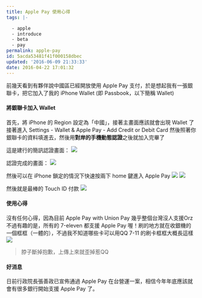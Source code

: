 ```yaml
---
title: Apple Pay 使用心得
tags: |-

  - apple
  - introduce
  - beta
  - pay
permalink: apple-pay
id: 5acda53481f41f000158dbec
updated: '2016-06-09 21:33:33'
date: 2016-04-22 17:01:32
---
```


前幾天看到有夥伴說中國區已經開放使用 Apple Pay 支付，於是想起我有一張銀聯卡，把它加入了我的 iPhone Wallet (即 Passbook，以下簡稱 Wallet)

#### 將銀聯卡加入 Wallet
首先，將 iPhone 的 Region 設定為「中國」，接著主畫面應該就會出現 Wallet 了
接著進入 Settings - Wallet & Apple Pay - Add Credit or Debit Card
然後照著你銀聯卡的資料填進去，然後用**對岸的手機動態認證**之後就加入完畢了

這是建行的簡訊認證畫面：
![](/content/images/2016/04/ApplePay01.jpg)

認證完成的畫面：
![](/content/images/2016/04/ApplePay02.jpg)

然後可以在 iPhone 鎖定的情況下快速按兩下 home 鍵進入 Apple Pay
![](/content/images/2016/04/ApplePay03.jpg)
![](/content/images/2016/04/ApplePay04.jpg)

然後就是最棒的 Touch ID 付款
![](/content/images/2016/04/ApplePay05.jpg)

#### 使用心得
沒有任何心得，因為目前 Apple Pay with Union Pay 幾乎整個台灣沒人支援Orz
不過有趣的是，所有的 7-eleven 都支援 Apple Pay 喔！刷的地方就在收銀機的一個框框（一體的），不過我不知道哪些卡可以用QQ
7-11 的刷卡框框大概長這樣
![](/content/images/2016/05/ApplePay06.JPG)
> 脖子斷掉抱歉，上傳上來就歪掉惹QQ

#### 好消息
日前行政院長張善政已宣佈通過 Apple Pay 在台營運一案，相信今年年底應該就會有很多銀行開始支援 Apple Pay 了。
